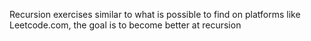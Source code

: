 Recursion exercises similar to what is possible to find on platforms like Leetcode.com, the goal is to become better at recursion
